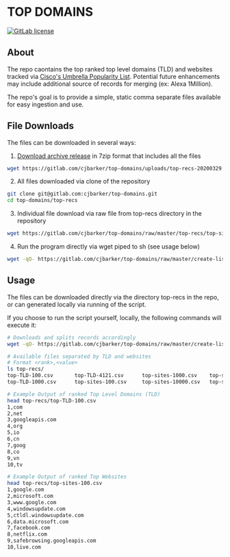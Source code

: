 # TOP DOMAINS

[![GitLab license](https://img.shields.io/badge/license-Apache2.0-brightgreen.svg)](https://gitlab.com/cjbarker/top-domains/blob/master/LICENSE)

## About
The repo caontains the top ranked top level domains (TLD) and websites tracked via [Cisco's Umbrella Popularity List](https://s3-us-west-1.amazonaws.com/umbrella-static/index.html). Potential future enhancements may include additional source of records for merging (ex: Alexa 1Million).

The repo's goal is to provide a simple, static comma separate files available for easy ingestion and use.

## File Downloads
The files can be downloaded in several ways:

1. [Download archive release](https://gitlab.com/cjbarker/top-domains/uploads/top-recs-20200329.zip ) in 7zip format that includes all the files
```bash
wget https://gitlab.com/cjbarker/top-domains/uploads/top-recs-20200329.zip
```

2. All files downloaded via clone of the repository
```bash
git clone git@gitlab.com:cjbarker/top-domains.git
cd top-domains/top-recs
```

3. Individual file download via raw file from top-recs directory in the repository
```bash
wget https://gitlab.com/cjbarker/top-domains/raw/master/top-recs/top-sites-1000000.csv
```

4. Run the program directly via wget piped to sh (see usage below)
```bash
wget -qO- https://gitlab.com/cjbarker/top-domains/raw/master/create-lists.sh | sh
```

## Usage
The files can be downloaded directly via the directory top-recs in the repo, or can generated locally via running of the script.

If you choose to run the script yourself, locally, the following commands will execute it:

```bash
# Downloads and splits records accordingly
wget -qO- https://gitlab.com/cjbarker/top-domains/raw/master/create-lists.sh | sh

# Available files separated by TLD and websites
# Format <rank>,<value>
ls top-recs/
top-TLD-100.csv       top-TLD-4121.csv      top-sites-1000.csv    top-sites-100000.csv
top-TLD-1000.csv      top-sites-100.csv     top-sites-10000.csv   top-sites-1000000.csv

# Example Output of ranked Top Level Domains (TLD)
head top-recs/top-TLD-100.csv
1,com
2,net
3,googleapis.com
4,org
5,io
6,cn
7,goog
8,co
9,vn
10,tv

# Example Output of ranked Top Websites
head top-recs/top-sites-100.csv
1,google.com
2,microsoft.com
3,www.google.com
4,windowsupdate.com
5,ctldl.windowsupdate.com
6,data.microsoft.com
7,facebook.com
8,netflix.com
9,safebrowsing.googleapis.com
10,live.com
```
